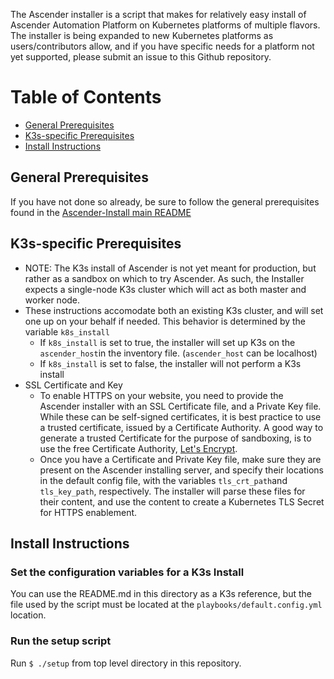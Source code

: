 The Ascender installer is a script that makes for relatively easy install of Ascender Automation Platform on Kubernetes platforms of multiple flavors. The installer is being expanded to new Kubernetes platforms as users/contributors allow, and if you have specific needs for a platform not yet supported, please submit an issue to this Github repository.

# Table of Contents
- [General Prerequisites](#general-prerequisites)
- [K3s-specific Prerequisites](#k3s-specific-prerequisites)
- [Install Instructions](#install-instructions)


## General Prerequisites
If you have not done so already, be sure to follow the general prerequisites found in the [Ascender-Install main README](../../README.md#general-prerequisites)

## K3s-specific Prerequisites
- NOTE: The K3s install of Ascender is not yet meant for production, but rather as a sandbox on which to try Ascender. As such, the Installer expects a single-node K3s cluster which will act as both master and worker node.
- These instructions accomodate both an existing K3s cluster, and will set one up on your behalf if needed. This behavior is determined by the variable `k8s_install`
  - If `k8s_install` is set to true, the installer will set up K3s on the `ascender_host`in the inventory file. (`ascender_host` can be localhost)
  - If `k8s_install` is set to false, the installer will not perform a K3s install
- SSL Certificate and Key
  - To enable HTTPS on your website, you need to provide the Ascender installer with an SSL Certificate file, and a Private Key file. While these can be self-signed certificates, it is best practice to use a trusted certificate, issued by a Certificate Authority. A good way to generate a trusted Certificate for the purpose of sandboxing, is to use the free Certificate Authority, [Let's Encrypt](https://letsencrypt.org/getting-started/).
  - Once you have a Certificate and Private Key file, make sure they are present on the Ascender installing server, and specify their locations in the default config file, with the variables `tls_crt_path`and `tls_key_path`, respectively. The installer will parse these files for their content, and use the content to create a Kubernetes TLS Secret for HTTPS enablement.

## Install Instructions

### Set the configuration variables for a K3s Install
You can use the README.md in this directory as a K3s reference, but the file used by the script must be located at the `playbooks/default.config.yml` location.

### Run the setup script
Run `$ ./setup` from top level directory in this repository.
